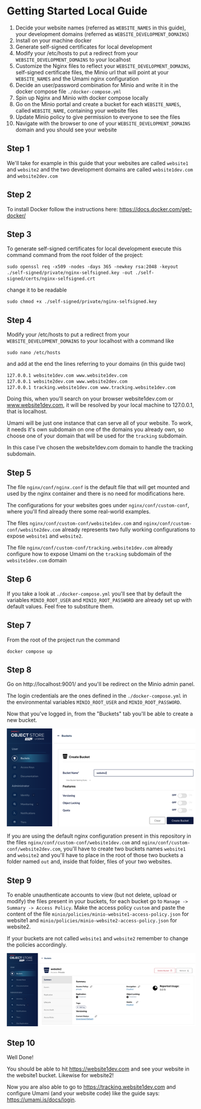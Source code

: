 # Getting Started Local Guide

1. Decide your website names (referred as `WEBSITE_NAMES` in this guide), your development domains (referred as `WEBSITE_DEVELOPMENT_DOMAINS`)
2. Install on your machine docker
3. Generate self-signed certificates for local development
4. Modify your /etc/hosts to put a redirect from your `WEBSITE_DEVELOPMENT_DOMAINS` to your localhost
5. Customize the Nginx files to reflect your `WEBSITE_DEVELOPMENT_DOMAINS`, self-signed certificate files, the Minio url that will point at your `WEBSITE_NAMES` and the Umami nginx configuration
6. Decide an user/password combination for Minio and write it in the docker compose file `./docker-compose.yml`
7. Spin up Nginx and Minio with docker compose locally
8. Go on the Minio portal and create a bucket for each `WEBSITE_NAMES`, called `WEBSITE_NAME`, containing your website files
9. Update Minio policy to give permission to everyone to see the files
10. Navigate with the browser to one of your `WEBSITE_DEVELOPMENT_DOMAINS` domain and you should see your website

## Step 1

We'll take for example in this guide that your websites are called `website1` and `website2` and the two development domains are called `website1dev.com` and `website2dev.com`

## Step 2

To install Docker follow the instructions here: https://docs.docker.com/get-docker/

## Step 3

To generate self-signed certificates for local development execute this command command from the root folder of the project:

```
sudo openssl req -x509 -nodes -days 365 -newkey rsa:2048 -keyout ./self-signed/private/nginx-selfsigned.key -out ./self-signed/certs/nginx-selfsigned.crt
```

change it to be readable

```
sudo chmod +x ./self-signed/private/nginx-selfsigned.key
```

## Step 4

Modify your /etc/hosts to put a redirect from your `WEBSITE_DEVELOPMENT_DOMAINS` to your localhost with a command like

```
sudo nano /etc/hosts
```

and add at the end the lines referring to your domains (in this guide two)

```
127.0.0.1 website1dev.com www.website1dev.com
127.0.0.1 website2dev.com www.website2dev.com
127.0.0.1 tracking.website1dev.com www.tracking.website1dev.com
```

Doing this, when you'll search on your browser website1dev.com or www.website1dev.com, it will be resolved by your local machine to 127.0.0.1, that is localhost.

Umami will be just one instance that can serve all of your website. To work, it needs it's own subdomain on one of the domains you already own, so choose one of your domain that will be used for the `tracking` subdomain.

In this case I've chosen the website1dev.com domain to handle the tracking subdomain.

## Step 5

The file `nginx/conf/nginx.conf` is the default file that will get mounted and used by the nginx container and there is no need for modifications here.

The configurations for your websites goes under `nginx/conf/custom-conf`, where you'll find already there some real-world examples.

The files `nginx/conf/custom-conf/website1dev.com` and `nginx/conf/custom-conf/website2dev.com` already represents two fully working configurations to expose `website1` and `website2`.

The file `nginx/conf/custom-conf/tracking.website1dev.com` already configure how to expose Umami on the `tracking` subdomain of the `website1dev.com` domain

## Step 6

If you take a look at `./docker-compose.yml` you'll see that by default the variables `MINIO_ROOT_USER` and `MINIO_ROOT_PASSWORD` are already set up with default values. Feel free to substiture them.

## Step 7

From the root of the project run the command

```
docker compose up
```

## Step 8

Go on http://localhost:9001/ and you'll be redirect on the Minio admin panel.

The login credentials are the ones defined in the `./docker-compose.yml` in the environmental variables `MINIO_ROOT_USER` and `MINIO_ROOT_PASSWORD`.

Now that you've logged in, from the "Buckets" tab you'll be able to create a new bucket.

![bucket creation](./images/bucket-creation.png)

If you are using the default nginx configuration present in this repository in the files `nginx/conf/custom-conf/website1dev.com` and `nginx/conf/custom-conf/website2dev.com`, you'll have to create two buckets names `website1` and `website2` and you'll have to place in the root of those two buckets a folder named `out` and, inside that folder, files of your two websites.

## Step 9

To enable unauthenticate accounts to view (but not delete, upload or modify) the files present in your buckets, for each bucket go to `Manage -> Summary -> Access Policy`. Make the access policy `custom` and paste the content of the file `minio/policies/minio-website1-access-policy.json` for website1 and `minio/policies/minio-website2-access-policy.json` for website2.

If your buckets are not called `website1` and `website2` remember to change the policies accordingly.

![bucket access policy](./images/bucket-access-policy.png)

## Step 10

Well Done! 

You should be able to hit https://website1dev.com and see your website in the website1 bucket. Likewise for website2!

Now you are also able to go to https://tracking.website1dev.com and configure Umami (and your website code) like the guide says: https://umami.is/docs/login.
